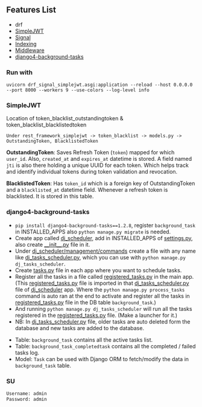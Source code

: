 ## Features List
- drf
- [SimpleJWT](#simplejwt)
- [Signal](/users/signals.py)
- [Indexing](/users/models.py)
- [Middleware](/drf_signal_simplejwt/middleware.py)
- [django4-background-tasks](#django4-background-tasks)



### Run with
`uvicorn drf_signal_simplejwt.asgi:application --reload --host 0.0.0.0 --port 8000 --workers 9 --use-colors --log-level info`


### SimpleJWT
Location of token_blacklist_outstandingtoken & token_blacklist_blacklistedtoken
```
Under rest_framework_simplejwt -> token_blacklist -> models.py -> OutstandingToken, BlacklistedToken
```
**OutstandingToken**: Saves Refresh Token (`token`) mapped for which `user_id`. Also, `created_at` and `expires_at` datetime is stored. A field named `jti` is also there holding a unique UUID for each token. Which helps track and identify individual tokens during token validation and revocation.

**BlacklistedToken**: Has `token_id` which is a foreign key of OutstandingToken and a `blacklisted_at` datetime field. Whenever a refresh token is blacklisted. It is stored in this table.


### django4-background-tasks

- `pip install django4-background-tasks==1.2.8`, register `background_task` in INSTALLED_APPS also `python manage.py migrate` is needed.
- Create app called [dj_scheduler](/dj_scheduler/), add in INSTALLED_APPS of [settings.py](/drf_signal_simplejwt/settings.py), also create [_\_init__.py](/dj_scheduler/__init__.py) file in it.
- Under [dj_scheduler/management/commands](/dj_scheduler/management/commands/) create a file with any name like [dj_tasks_scheduler.py](/dj_scheduler/management/commands/dj_tasks_scheduler.py), which you can use with `python manage.py dj_tasks_scheduler`.
- Create [tasks.py](/users/tasks.py) file in each app where you want to schedule tasks.
- Register all the tasks in a file called [registered_tasks.py](/drf_signal_simplejwt/registered_tasks.py) in the main app. (This [registered_tasks.py](/drf_signal_simplejwt/registered_tasks.py) file is imported in that [dj_tasks_scheduler.py](/dj_scheduler/management/commands/dj_tasks_scheduler.py) file of [dj_scheduler](/dj_scheduler/) app. Where the `python manage.py process_tasks` command is auto ran at the end to activate and register all the tasks in [registered_tasks.py](/drf_signal_simplejwt/registered_tasks.py) file in the DB table `background_task`.)
- And running `python manage.py dj_tasks_scheduler` will run all the tasks registered in the [registered_tasks.py](/drf_signal_simplejwt/registered_tasks.py) file. (Make a launcher for it.)
- NB: In [dj_tasks_scheduler.py](/dj_scheduler/management/commands/dj_tasks_scheduler.py) file, older tasks are auto deleted form the database and new tasks are added to the database.

* Table: `background_task` contains all the active tasks list.
* Table: `background_task_completedtask` contains all the completed / failed tasks log.
* Model: `Task` can be used with Django ORM to fetch/modify the data in `background_task` table.



### SU
```sh
Username: admin
Password: admin
```
